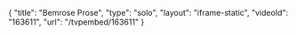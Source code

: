 {
    "title": "Bemrose Prose",
    "type": "solo",
    "layout": "iframe-static",
    "videoId": "163611",
    "url": "\/tvpembed\/163611"
}